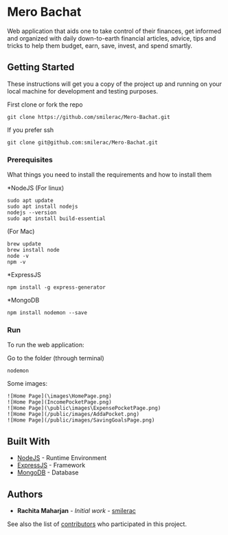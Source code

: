 # Mero Bachat

Web application that aids one to take control of their finances, get informed and organized with daily down-to-earth financial articles, advice, tips and tricks to help them budget, earn, save, invest, and spend smartly.

## Getting Started

These instructions will get you a copy of the project up and running on your local machine for development and testing purposes. 

First clone or fork the repo
```
git clone https://github.com/smilerac/Mero-Bachat.git
```
If you prefer ssh
```
git clone git@github.com:smilerac/Mero-Bachat.git
```

### Prerequisites

What things you need to install the requirements and how to install them

*NodeJS 
(For linux)
```
sudo apt update
sudo apt install nodejs
nodejs --version
sudo apt install build-essential

```

(For Mac)
```
brew update
brew install node
node -v
npm -v

```

*ExpressJS
```
npm install -g express-generator

```

*MongoDB
```
npm install nodemon --save

```
### Run

To run the web application:

Go to the folder (through terminal)
```
nodemon
```

Some images:
```
![Home Page](\images\HomePage.png)
![Home Page](IncomePocketPage.png)
![Home Page](\public\images\ExpensePocketPage.png)
![Home Page](/public/images/AddaPocket.png)
![Home Page](/public/images/SavingGoalsPage.png)
```

## Built With

* [NodeJS](https://nodejs.org/en/docs/) - Runtime Environment
* [ExpressJS](https://expressjs.com/en/5x/api.html) - Framework
* [MongoDB](https://docs.mongodb.com/) - Database


## Authors

* **Rachita Maharjan** - *Initial work* - [smilerac](https://bitbucket.org/smilerac)

See also the list of [contributors](https://github.com/smilerac/Mero-Bachat/graphs/contributors) who participated in this project.
